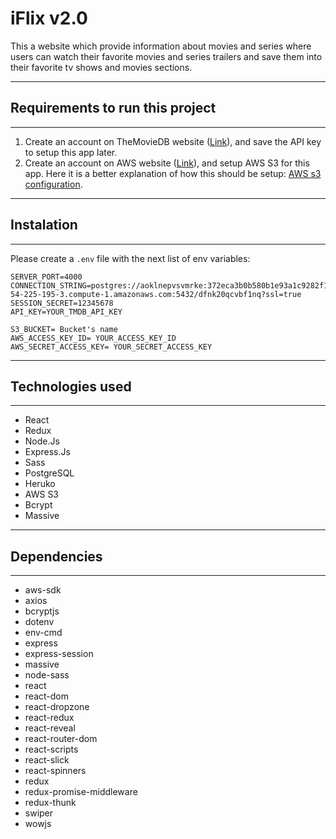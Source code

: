 # __iFlix v2.0__ 

This a website which provide information about movies and series where users can watch their favorite movies and series trailers and save them into their favorite tv shows and movies sections.

---
## Requirements to run this project
---
1. Create an account on TheMovieDB website ([Link](https://www.themoviedb.org/)), and save the API key to setup this app later.
2. Create an account on AWS website ([Link](https://aws.amazon.com/?nc2=h_lg)), and setup AWS S3 for this app. Here it is a better explanation of how this should be setup: [AWS s3 configuration](https://github.com/Kmonterohenriquez/aws-s3-demo).


---
## Instalation
---
Please create a `.env` file with the next list of env variables:

``` 
SERVER_PORT=4000
CONNECTION_STRING=postgres://aoklnepvsvmrke:372eca3b0b580b1e93a1c9282f1dccd6afe81b69aa02e6b3f025124cc5ae27ba@ec2-54-225-195-3.compute-1.amazonaws.com:5432/dfnk20qcvbf1nq?ssl=true
SESSION_SECRET=12345678
API_KEY=YOUR_TMDB_API_KEY

S3_BUCKET= Bucket's name
AWS_ACCESS_KEY_ID= YOUR_ACCESS_KEY_ID
AWS_SECRET_ACCESS_KEY= YOUR_SECRET_ACCESS_KEY
```



---
## Technologies used
---

* React
* Redux
* Node.Js
* Express.Js 
* Sass
* PostgreSQL
* Heruko
* AWS S3
* Bcrypt
* Massive

---
## Dependencies
---
* aws-sdk
* axios
* bcryptjs
* dotenv
* env-cmd
* express
* express-session
* massive
* node-sass
* react
* react-dom
* react-dropzone
* react-redux
* react-reveal
* react-router-dom
* react-scripts
* react-slick
* react-spinners
* redux
* redux-promise-middleware
* redux-thunk
* swiper
* wowjs


<!-- ## Benefits -->

